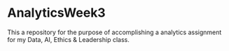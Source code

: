 # AnalyticsWeek3
This a repository for the purpose of accomplishing a analytics assignment for my Data, AI, Ethics &amp; Leadership class.
